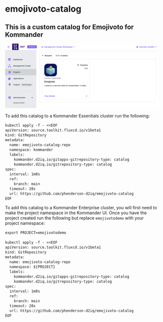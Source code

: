 # emojivoto-catalog
## This is a custom catalog for Emojivoto for Kommander

![Emojivoto Catalog](./image.png)

To add this catalog to a Kommander Essentials cluster run the following:

```
kubectl apply -f - <<EOF
apiVersion: source.toolkit.fluxcd.io/v1beta1
kind: GitRepository
metadata:
  name: emojivoto-catalog-repo
  namespace: kommander
  labels:
    kommander.d2iq.io/gitapps-gitrepository-type: catalog
    kommander.d2iq.io/gitrepository-type: catalog
spec:
  interval: 1m0s
  ref:
    branch: main
  timeout: 20s
  url: https://github.com/phenderson-d2iq/emojivoto-catalog
EOF
```

To add this catalog to a Kommander Enterprise cluster, you will first need to make the project namespace in the Kommander UI. Once you have the project created run the following but replace `emojivotodemo` with your project namespace:

```
export PROJECT=emojivotodemo

kubectl apply -f - <<EOF
apiVersion: source.toolkit.fluxcd.io/v1beta1
kind: GitRepository
metadata:
  name: emojivoto-catalog-repo
  namespace: ${PROJECT}
  labels:
    kommander.d2iq.io/gitapps-gitrepository-type: catalog
    kommander.d2iq.io/gitrepository-type: catalog
spec:
  interval: 1m0s
  ref:
    branch: main
  timeout: 20s
  url: https://github.com/phenderson-d2iq/emojivoto-catalog
EOF

``` 